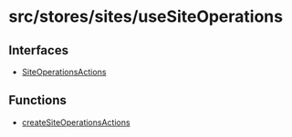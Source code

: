 # src/stores/sites/useSiteOperations

## Interfaces

- [SiteOperationsActions](interfaces/SiteOperationsActions.md)

## Functions

- [createSiteOperationsActions](functions/createSiteOperationsActions.md)
